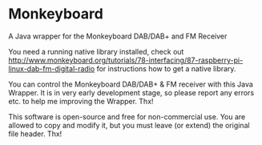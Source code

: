 # Monkeyboard
A Java wrapper for the Monkeyboard DAB/DAB+ and FM Receiver 

You need a running native library installed, check out http://www.monkeyboard.org/tutorials/78-interfacing/87-raspberry-pi-linux-dab-fm-digital-radio for instructions how to get a native library.

You can control the Monkeyboard DAB/DAB+ & FM receiver with this Java Wrapper. It is in very early development stage, so please report any errors etc. to help me improving the Wrapper. Thx!

This software is open-source and free for non-commercial use. You are allowed to copy and modify it, but you must leave (or extend) the original file header. Thx!

